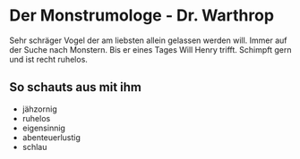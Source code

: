 # Der Monstrumologe - Dr. Warthrop

Sehr schräger Vogel der am liebsten allein gelassen werden will.
Immer auf der Suche nach Monstern. Bis er eines Tages Will Henry trifft.
Schimpft gern und ist recht ruhelos.

## So schauts aus mit ihm

* jähzornig
* ruhelos
* eigensinnig
* abenteuerlustig
* schlau
